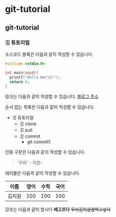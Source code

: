 # git-tutorial
## git-tutorial
### 깃 튜토리얼

소스코드 블록은 다음과 같이 작성할 수 있습니다.

```c
#include <stdio.h>

int main(void){
  printf("Hello World!");
  return 0;
}
```

링크는 다음과 같이 작성할 수 있습니다.
[블로그 주소](https://velog.io/@wxxxn1)

순서 없는 목록은 다음과 같이 작성할 수 있습니다.

* 깃 튜토리얼
  * 깃 clone
  * 깃 pull
  * 깃 commit
    * git commit1


인용 구문은 다음과 같이 작성할 수 있습니다.

> '우와' - 지원-

테이블은 다음곽 같이 작성할 수 있습니다.

이름|영어|수학|국어
---|---|---|---|
김지원|100|100|100

강조는 다음과 같이 합시다
**배고프다**
~~무쇠김치삼겹먹고싶다~~
